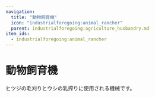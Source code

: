 ```yaml
---
navigation:
  title: "動物飼育機"
  icon: "industrialforegoing:animal_rancher"
  parent: industrialforegoing:agriculture_husbandry.md
item_ids:
  - industrialforegoing:animal_rancher
---
```


# 動物飼育機

ヒツジの<Color id="gold">毛刈り</Color>とウシの<Color id="gold">乳搾り</Color>に使用される機械です。



<Recipe id="industrialforegoing:animal_rancher" />


